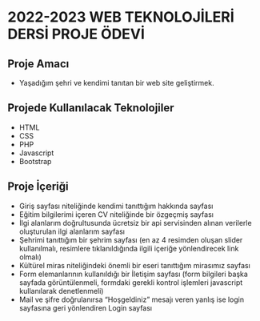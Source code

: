 # 2022-2023 WEB TEKNOLOJİLERİ DERSİ PROJE ÖDEVİ
## Proje Amacı
- Yaşadığım şehri ve kendimi tanıtan bir web site geliştirmek. 

## Projede Kullanılacak Teknolojiler
- HTML
- CSS
- PHP
- Javascript
- Bootstrap

## Proje İçeriği
- Giriş sayfası niteliğinde kendimi tanıttığım hakkında sayfası 
- Eğitim bilgilerimi içeren CV niteliğinde bir özgeçmiş sayfası 
- İlgi alanlarım doğrultusunda ücretsiz bir api servisinden alınan verilerle oluşturulan ilgi alanlarım sayfası
- Şehrimi tanıttığım bir şehrim sayfası (en az 4 resimden oluşan slider kullanılmalı, resimlere tıklanıldığında ilgili içeriğe yönlendirecek link olmalı) 
- Kültürel miras niteliğindeki önemli bir eseri tanıttığım mirasımız sayfası 
- Form elemanlarının kullanıldığı bir İletişim sayfası (form bilgileri başka sayfada görüntülenmeli, formdaki gerekli kontrol işlemleri javascript kullanılarak denetlenmeli) 
- Mail ve şifre doğrulanırsa “Hoşgeldiniz” mesajı veren yanlış ise login sayfasına geri yönlendiren Login sayfası
